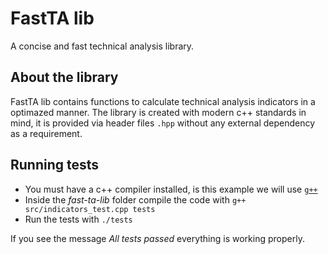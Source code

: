 # FastTA lib
A concise and fast technical analysis library.

## About the library
FastTA lib contains functions to calculate technical analysis indicators in a optimazed manner. The library is created with modern c++ standards in mind, it is provided via header files `.hpp` without any external dependency as a requirement.

## Running tests
+ You must have a c++ compiler installed, is this example we will use [`g++`](https://www.geeksforgeeks.org/compiling-with-g-plus-plus/)
+ Inside the *fast-ta-lib* folder compile the code with `g++ src/indicators_test.cpp tests`
+ Run the tests with `./tests`

If you see the message *All tests passed* everything is working properly.
